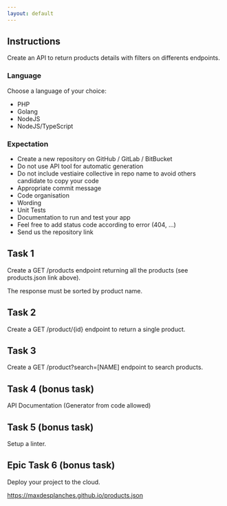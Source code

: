 ```yaml
---
layout: default
---
```


## Instructions

Create an API to return products details with filters on differents endpoints.

### Language

Choose a language of your choice:

- PHP
- Golang
- NodeJS
- NodeJS/TypeScript

### Expectation

- Create a new repository on GitHub / GitLab / BitBucket
- Do not use API tool for automatic generation
- Do not include vestiaire collective in repo name to avoid others candidate to copy your code
- Appropriate commit message
- Code organisation
- Wording
- Unit Tests
- Documentation to run and test your app
- Feel free to add status code according to error (404, ...)
- Send us the repository link

## Task 1
Create a GET /products endpoint returning all the products (see products.json link above).

The response must be sorted by product name.

## Task 2
Create a GET /product/{id} endpoint to return a single product.

## Task 3
Create a GET /product?search=[NAME] endpoint to search products.

## Task 4 (bonus task)
API Documentation (Generator from code allowed)

## Task 5 (bonus task)
Setup a linter.

## Epic Task 6 (bonus task)
Deploy your project to the cloud.


https://maxdesplanches.github.io/products.json